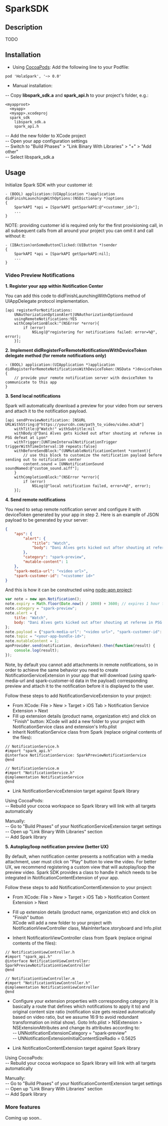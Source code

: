 # SparkSDK

## Description

TODO

## Installation
- Using [CocoaPods](https://cocoapods.org):
Add the following line to your Podfile:
```
pod 'HolaSpark', '~> 0.0'
```

- Manual installation:

-- Copy **libspark_sdk.a** and **spark_api.h** to your project's folder, e.g.:
```
<myapproot>
  <myapp>
  <myapp>.xcodeproj
  spark_sdk
    libspark_sdk.a
    spark_api.h
```
-- Add the new folder to XCode project\
-- Open your app configuration settings\
-- Switch to "Build Phases" > "Link Binary With Libraries" > "+" > "Add other"\
-- Select libspark_sdk.a

## Usage

Initialize Spark SDK with your customer id:
```objc
- (BOOL) application:(UIApplication *)application didFinishLaunchingWithOptions:(NSDictionary *)options
{
    SparkAPI *api = [SparkAPI getSparkAPI:@"<customer_id>"];
    ...
}
```

NOTE: providing customer id is required only for the first provisioning call, in all subsequent calls from all around your project you can omit it and call without it:
```objc
- (IBAction)onSomeButtonClicked:(UIButton *)sender
{
    SparkAPI *api = [SparkAPI getSparkAPI:nil];
    ...
}
```

### Video Preview Notifications
**1. Register your app within Notification Center**

You can add this code to didFinishLaunchingWithOptions method of UIAppDelegate protocol implementation.

```objc
[api registerForNotifications:
    UNAuthorizationOptionAlert|UNAuthorizationOptionSound
    usingRemoteNotifications:YES
    withCompletionBlock:^(NSError *error){
        if (error)
            NSLog(@"registering for notifications failed: error=%@", error);
    }];
```

**2. Implement didRegisterForRemoteNotificationsWithDeviceToken delegate method (for remote notifications only)**
```objc
- (BOOL) application:(UIApplication *)application didRegisterForRemoteNotificationsWithDeviceToken:(NSData *)deviceToken
{
    // provide your remote notification server with deviceToken to communicate to this app
}
```

**3. Send local notifications**

Spark will automatically download a preview for your video from our servers and attach it to the notification payload.
```objc
[api sendPreviewNotification: [NSURL URLWithString:@"https://yourcdn.com/path_to_video/video.m3u8"]
    withTitle:@"Watch!" withSubtitle:nil
    withBody:@"Dani Alves gets kicked out after shouting at referee in PSG defeat at Lyon"
    withTrigger:[UNTimeIntervalNotificationTrigger triggerWithTimeInterval:10 repeats:false]
    withBeforeSendBlock:^(UNMutableNotificationContent *content){
        // use this block to customize the notification payload before sending out to notification center
        content.sound = [UNNotificationSound soundNamed:@"custom_sound.aiff"];
    }
    withCompletionBlock:^(NSError *error){
        if (error)
            NSLog(@"local notification failed, error=%@", error);
    }];
```

**4. Send remote notifications**

You need to setup remote notification server and configure it with deviceToken generated by your app in step 2.
Here is an example of JSON payload to be generated by your server:
```json
{
    "aps": {
        "alert": {
            "title": "Watch",
            "body": "Dani Alves gets kicked out after shouting at referee in PSG defeat at Lyon" 
        },
        "category": "spark-preview",
        "mutable-content": 1  
    },
    "spark-media-url": "<video url>",
    "spark-customer-id": "<customer id>"
}
```

And this is how it can be constructed using [node-apn project](https://github.com/node-apn/node-apn):
```js
var note = new apn.Notification();
note.expiry = Math.floor(Date.now() / 1000) + 3600; // expires 1 hour from now
note.category = "spark-preview";
note.alert = {
    title: "Watch",
    body: "Dani Alves gets kicked out after shouting at referee in PSG defeat at Lyon",
};
note.payload = {"spark-media-url": "<video url>", "spark-customer-id": "<customer id>"};
note.topic = "<your-app-bundle-id>";
note.mutableContent = 1;
apnProvider.send(notification, deviceToken).then(function(result) {
    console.log(result);
});
```

Note, by default you cannot add attachments in remote notifications, so in order to achieve the same behavior you need to create NotificationServiceExtension in your app that will download (using spark-media-url and spark-customer-id data in the payload) corresponding preview and attach it to the notification before it is displayed to the user.

Follow these steps to add NotificationServiceExtension to your project:
- From XCode: File > New > Target > iOS Tab > Notification Service Extension > Next
- Fill up extension details (product name, organization etc) and click on "Finish" button: XCode will add a new folder to your project with NotificationService class and extension's Info.plist
- Inherit NotificationService class from Spark (replace original contents of the files):
```objc
// NotificationService.h
#import "spark_api.h"
@interface NotificationService: SparkPreviewNotificationService
@end
```
```objc
// NotificationService.m
#import "NotificationService.h"
@implementation NotificationService
@end
```
- Link NotificationServiceExtension target against Spark library

Using CocoaPods:\
-- Rebuild your cocoa workspace so Spark library will link with all targets automatically

Manually:\
-- Go to "Build Phases" of your NotificationServiceExtension target settings\
-- Open up "Link Binary With Libraries" section\
-- Add Spark library

**5. Autoplay/loop notification preview (better UX)**

By default, when notification center presents a notification with a media attachment, user must click on "Play" button to view the video. For better UX, we recommend registering a custom view that will autoplay/loop the preview video. Spark SDK provides a class to handle it which needs to be integrated in NotificationContentExtension of your app.

Follow these steps to add NotificationContentExtension to your project:

- From XCode: File > New > Target > iOS Tab > Notification Content Extension > Next

- Fill up extension details (product name, organization etc) and click on "Finish" button\
XCode will add a new folder to your project with NotificationViewController class, MainInterface.storyboard and Info.plist

- Inherit NotificationViewController class from Spark (replace original contents of the files):
```objc
// NotificationViewController.h
#import "spark_api.h"
@interface NotificationViewController: SparkPreviewNotificationViewController
@end
```
```objc
// NotificationViewController.m
#import "NotificationViewController.h"
@implementation NotificationViewController
@end
```

- Configure your extension properties with corresponding category (it is basically a route that defines which notifications to apply it to) and original content size ratio (notification size gets resized automatically based on video ratio, but we assume 16:9 to avoid redundant transformation on initial show).
Goto Info.plist > NSExtension > NSExtensionAttributes and change its attributes according to:\
-- UNNotificationExtensionCategory = "spark-preview"\
-- UNNotificationExtensionInitialContentSizeRadio = 0.5625

- Link NotificationContentExtension target against Spark library

Using CocoaPods:\
-- Rebuild your cocoa workspace so Spark library will link with all targets automatically

Manually:\
-- Go to "Build Phases" of your NotificationContentExtension target settings\
-- Open up "Link Binary With Libraries" section\
-- Add Spark library

### More features
Coming up soon..
